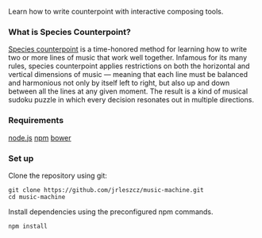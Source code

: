 Learn how to write counterpoint with interactive composing tools.

### What is Species Counterpoint?
[Species counterpoint](http://en.wikipedia.org/wiki/Counterpoint#Species_counterpoint) is a time-honored method for learning how to write two or more lines of music that work well together. Infamous for its many rules, species counterpoint applies restrictions on both the horizontal and vertical dimensions of music — meaning that each line must be balanced and harmonious not only by itself left to right, but also up and down between all the lines at any given moment. The result is a kind of musical sudoku puzzle in which every decision resonates out in multiple directions.


### Requirements

[node.js](http://nodejs.org)
[npm](https://www.npmjs.org/)
[bower](https://www.npmjs.org/)


### Set up


Clone the repository using git:
```
git clone https://github.com/jrleszcz/music-machine.git
cd music-machine
```

Install dependencies using the preconfigured npm commands. 
```
npm install
```